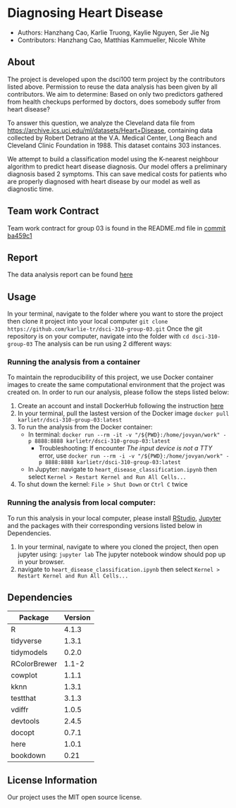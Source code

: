 # Diagnosing Heart Disease
- Authors: Hanzhang Cao, Karlie Truong, Kaylie Nguyen, Ser Jie Ng
- Contributors: Hanzhang Cao, Matthias Kammueller, Nicole White

## About
The project is developed upon the dsci100 term project by the contributors listed above. Permission to reuse the data analysis has been given by all contributors. We aim to determine: Based on only two predictors gathered from health checkups performed by doctors, does somebody suffer from heart disease?

To answer this question, we analyze the Cleveland data file from https://archive.ics.uci.edu/ml/datasets/Heart+Disease, containing data collected by Robert Detrano at the V.A. Medical Center, Long Beach and Cleveland Clinic Foundation in 1988. This dataset contains 303 instances. 

We attempt to build a classification model using the K-nearest neighbour algorithm to predict heart disease diagnosis. Our model offers a preliminary diagnosis based 2 symptoms. This can save medical costs for patients who are properly diagnosed with heart disease by our model as well as diagnostic time. 

## Team work Contract
Team work contract for group 03 is found in the README.md file in [commit ba459c1](https://github.com/karlie-tr/dsci-310-group-03/tree/ba459c1340d4a1efffd9a90d9d0eecddbd498a81)

## Report
The data analysis report can be found [here](https://github.com/karlie-tr/dsci-310-group-03/blob/1c9dee99b0c500339d5705034ac46a6c5b25daaa/heart_disease_classification.ipynb)

## Usage
In your terminal, navigate to the folder where you want to store the project then clone it project into your local computer 
    ```git clone https://github.com/karlie-tr/dsci-310-group-03.git```
Once the git repository is on your computer, navigate into the folder with 
    ```cd dsci-310-group-03```
The analysis can be run using 2 different ways:
### Running the analysis from a container
To maintain the reproducibility of this project, we use Docker container images to create the same computational environment that the project was created on. In order to run our analysis, please follow the steps listed below:
1. Create an account and install DockerHub following the instruction [here](https://docs.docker.com/get-docker/)
2. In your terminal, pull the lastest version of the Docker image
    ```docker pull karlietr/dsci-310-group-03:latest```
3. To run the analysis from the Docker container:
    - In terminal:
    ```docker run --rm -it -v "/${PWD}:/home/jovyan/work" -p 8888:8888 karlietr/dsci-310-group-03:latest```
        - Troubleshooting:
        If encounter *The input device is not a TTY* error, use
        ```docker run --rm -i -v "/${PWD}:/home/jovyan/work" -p 8888:8888 karlietr/dsci-310-group-03:latest```
    - In Jupyter: navigate to `heart_disease_classification.ipynb` then select `Kernel > Restart Kernel and Run All Cells...`
4. To shut down the kernel: `File > Shut Down` or `Ctrl C` twice 
### Running the analysis from local computer:
To run this analysis in your local computer, please install [RStudio](https://posit.co/download/rstudio-desktop/), [Jupyter](https://jupyter.org/install) and the packages with their corresponding versions listed below in Dependencies.
1. In your terminal, navigate to where you cloned the project, then open jupyter using:
    ```jupyter lab```
The jupyter notebook window should pop up in your browser.
2. navigate to `heart_disease_classification.ipynb` then select `Kernel > Restart Kernel and Run All Cells...`

## Dependencies
|Package | Version |
|--------|---------|
|R|4.1.3|
|tidyverse |1.3.1|
|tidymodels|0.2.0|
|RColorBrewer|1.1-2|
|cowplot|1.1.1|
|kknn|1.3.1|
|testthat|3.1.3|
|vdiffr|1.0.5|
|devtools|2.4.5|
|docopt|0.7.1|
|here|1.0.1|
|bookdown|0.21|

## License Information
Our project uses the MIT open source license.


